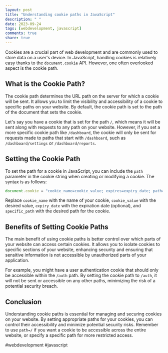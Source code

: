 ```yaml
---
layout: post
title: "Understanding cookie paths in JavaScript"
description: " "
date: 2023-09-24
tags: [webdevelopment, javascript]
comments: true
share: true
---
```


Cookies are a crucial part of web development and are commonly used to store data on a user's device. In JavaScript, handling cookies is relatively easy thanks to the `document.cookie` API. However, one often overlooked aspect is the cookie path.

## What is the Cookie Path?

The cookie path determines the URL path on the server for which a cookie will be sent. It allows you to limit the visibility and accessibility of a cookie to specific paths on your website. By default, the cookie path is set to the path of the document that sets the cookie.

Let's say you have a cookie that is set for the path `/`, which means it will be sent along with requests to any path on your website. However, if you set a more specific cookie path like `/dashboard`, the cookie will only be sent for requests made to paths that start with `/dashboard`, such as `/dashboard/settings` or `/dashboard/reports`.

## Setting the Cookie Path

To set the path for a cookie in JavaScript, you can include the `path` parameter in the cookie string when creating or modifying a cookie. The syntax is as follows:

```javascript
document.cookie = "cookie_name=cookie_value; expires=expiry_date; path=/specific_path";
```

Replace `cookie_name` with the name of your cookie, `cookie_value` with the desired value, `expiry_date` with the expiration date (optional), and `specific_path` with the desired path for the cookie.

## Benefits of Setting Cookie Paths

The main benefit of using cookie paths is better control over which parts of your website can access certain cookies. It allows you to isolate cookies to specific sections of your website, enhancing security and ensuring that sensitive information is not accessible by unauthorized parts of your application.

For example, you might have a user authentication cookie that should only be accessible within the `/auth` path. By setting the cookie path to `/auth`, it will not be sent or accessible on any other paths, minimizing the risk of a potential security breach.

## Conclusion

Understanding cookie paths is essential for managing and securing cookies on your website. By setting appropriate paths for your cookies, you can control their accessibility and minimize potential security risks. Remember to use `path=/` if you want a cookie to be accessible across the entire website, or specify a specific path for more restricted access.

#webdevelopment #javascript